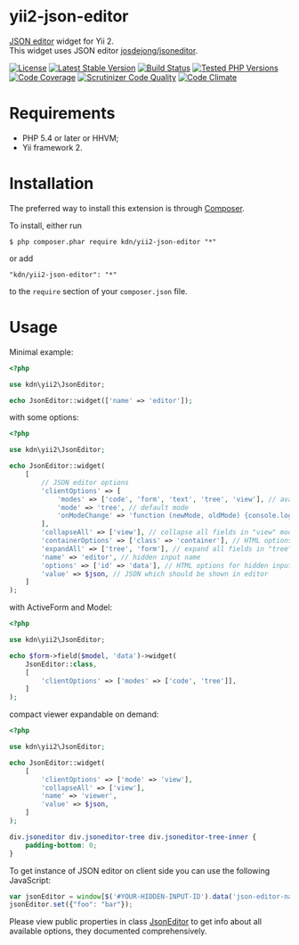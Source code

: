# yii2-json-editor

[JSON editor](https://jsoneditoronline.org) widget for Yii 2.  
This widget uses JSON editor [josdejong/jsoneditor](https://github.com/josdejong/jsoneditor).

[![License](https://poser.pugx.org/kdn/yii2-json-editor/license)](https://packagist.org/packages/kdn/yii2-json-editor)
[![Latest Stable Version](https://poser.pugx.org/kdn/yii2-json-editor/v/stable)](https://packagist.org/packages/kdn/yii2-json-editor)
[![Build Status](https://travis-ci.org/dmitry-kulikov/yii2-json-editor.svg?branch=master)](https://travis-ci.org/dmitry-kulikov/yii2-json-editor)
[![Tested PHP Versions](https://php-eye.com/badge/kdn/yii2-json-editor/tested.svg?branch=master)](https://php-eye.com/package/kdn/yii2-json-editor)
[![Code Coverage](https://scrutinizer-ci.com/g/dmitry-kulikov/yii2-json-editor/badges/coverage.png?b=master)](https://scrutinizer-ci.com/g/dmitry-kulikov/yii2-json-editor/?branch=master)
[![Scrutinizer Code Quality](https://scrutinizer-ci.com/g/dmitry-kulikov/yii2-json-editor/badges/quality-score.png?b=master)](https://scrutinizer-ci.com/g/dmitry-kulikov/yii2-json-editor/?branch=master)
[![Code Climate](https://codeclimate.com/github/dmitry-kulikov/yii2-json-editor/badges/gpa.svg)](https://codeclimate.com/github/dmitry-kulikov/yii2-json-editor)

# Requirements

- PHP 5.4 or later or HHVM;
- Yii framework 2.

# Installation

The preferred way to install this extension is through [Composer](https://getcomposer.org).

To install, either run

```
$ php composer.phar require kdn/yii2-json-editor "*"
```

or add

```
"kdn/yii2-json-editor": "*"
```

to the `require` section of your `composer.json` file.

# Usage

Minimal example:

```php
<?php

use kdn\yii2\JsonEditor;

echo JsonEditor::widget(['name' => 'editor']);
```

with some options:

```php
<?php

use kdn\yii2\JsonEditor;

echo JsonEditor::widget(
    [
        // JSON editor options
        'clientOptions' => [
            'modes' => ['code', 'form', 'text', 'tree', 'view'], // available modes
            'mode' => 'tree', // default mode
            'onModeChange' => 'function (newMode, oldMode) {console.log(this, newMode, oldMode);}',
        ],
        'collapseAll' => ['view'], // collapse all fields in "view" mode
        'containerOptions' => ['class' => 'container'], // HTML options for JSON editor container tag
        'expandAll' => ['tree', 'form'], // expand all fields in "tree" and "form" modes
        'name' => 'editor', // hidden input name
        'options' => ['id' => 'data'], // HTML options for hidden input
        'value' => $json, // JSON which should be shown in editor
    ]
);
```

with ActiveForm and Model:

```php
<?php

use kdn\yii2\JsonEditor;

echo $form->field($model, 'data')->widget(
    JsonEditor::class,
    [
        'clientOptions' => ['modes' => ['code', 'tree']],
    ]
);
```

compact viewer expandable on demand:

```php
<?php

use kdn\yii2\JsonEditor;

echo JsonEditor::widget(
    [
        'clientOptions' => ['mode' => 'view'],
        'collapseAll' => ['view'],
        'name' => 'viewer',
        'value' => $json,
    ]
);
```

```css
div.jsoneditor div.jsoneditor-tree div.jsoneditor-tree-inner {
    padding-bottom: 0;
}
```

To get instance of JSON editor on client side you can use the following JavaScript:

```javascript
var jsonEditor = window[$('#YOUR-HIDDEN-INPUT-ID').data('json-editor-name')];
jsonEditor.set({"foo": "bar"});
```

Please view public properties in class
[JsonEditor](https://github.com/dmitry-kulikov/yii2-json-editor/blob/master/src/JsonEditor.php)
to get info about all available options, they documented comprehensively.
